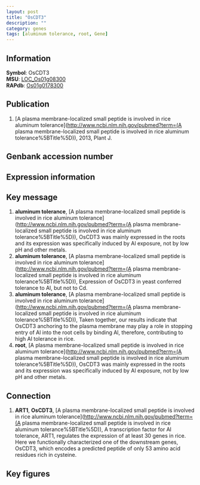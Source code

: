 ```yaml
---
layout: post
title: "OsCDT3"
description: ""
category: genes
tags: [aluminum tolerance, root, Gene]
---
```


## Information
__Symbol__: OsCDT3  
__MSU__: [LOC_Os01g08300](http://rice.plantbiology.msu.edu/cgi-bin/ORF_infopage.cgi?orf=LOC_Os01g08300)  
__RAPdb__: [Os01g0178300](http://rapdb.dna.affrc.go.jp/viewer/gbrowse_details/irgsp1?name=Os01g0178300)  

## Publication
1. [A plasma membrane-localized small peptide is involved in rice aluminum tolerance](http://www.ncbi.nlm.nih.gov/pubmed?term=(A plasma membrane-localized small peptide is involved in rice aluminum tolerance%5BTitle%5D)), 2013, Plant J.

## Genbank accession number

## Expression information

## Key message
1. __aluminum tolerance__, [A plasma membrane-localized small peptide is involved in rice aluminum tolerance](http://www.ncbi.nlm.nih.gov/pubmed?term=(A plasma membrane-localized small peptide is involved in rice aluminum tolerance%5BTitle%5D)), OsCDT3 was mainly expressed in the roots and its expression was specifically induced by Al exposure, not by low pH and other metals.
2. __aluminum tolerance__, [A plasma membrane-localized small peptide is involved in rice aluminum tolerance](http://www.ncbi.nlm.nih.gov/pubmed?term=(A plasma membrane-localized small peptide is involved in rice aluminum tolerance%5BTitle%5D)), Expression of OsCDT3 in yeast conferred tolerance to Al, but not to Cd.
3. __aluminum tolerance__, [A plasma membrane-localized small peptide is involved in rice aluminum tolerance](http://www.ncbi.nlm.nih.gov/pubmed?term=(A plasma membrane-localized small peptide is involved in rice aluminum tolerance%5BTitle%5D)), Taken together, our results indicate that OsCDT3 anchoring to the plasma membrane may play a role in stopping entry of Al into the root cells by binding Al, therefore, contributing to high Al tolerance in rice.
4. __root__, [A plasma membrane-localized small peptide is involved in rice aluminum tolerance](http://www.ncbi.nlm.nih.gov/pubmed?term=(A plasma membrane-localized small peptide is involved in rice aluminum tolerance%5BTitle%5D)), OsCDT3 was mainly expressed in the roots and its expression was specifically induced by Al exposure, not by low pH and other metals.

## Connection
1. __ART1__, __OsCDT3__, [A plasma membrane-localized small peptide is involved in rice aluminum tolerance](http://www.ncbi.nlm.nih.gov/pubmed?term=(A plasma membrane-localized small peptide is involved in rice aluminum tolerance%5BTitle%5D)), A transcription factor for Al tolerance, ART1, regulates the expression of at least 30 genes in rice. Here we functionally characterized one of the downstream genes, OsCDT3, which encodes a predicted peptide of only 53 amino acid residues rich in cysteine.

## Key figures


